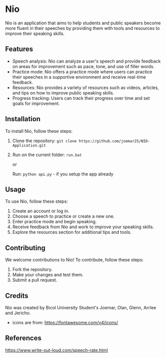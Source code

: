 # Nio

Nio is an application that aims to help students and public speakers become more fluent in their speeches by providing them with tools and resources to improve their speaking skills.

## Features

- Speech analysis: Nio can analyze a user's speech and provide feedback on areas for improvement such as pace, tone, and use of filler words.
- Practice mode: Nio offers a practice mode where users can practice their speeches in a supportive environment and receive real-time feedback.
- Resources: Nio provides a variety of resources such as videos, articles, and tips on how to improve public speaking skills.
- Progress tracking: Users can track their progress over time and set goals for improvement.

## Installation

To install Nio, follow these steps:

1. Clone the repository: `git clone https://github.com/joemar25/NIO-Application.git`
2. Run on the current folder: `run.bat`

    or

    Run: `python api.py` - if you setup the app already

## Usage

To use Nio, follow these steps:

1. Create an account or log in.
2. Choose a speech to practice or create a new one.
3. Enter practice mode and begin speaking.
4. Receive feedback from Nio and work to improve your speaking skills.
5. Explore the resources section for additional tips and tools.

## Contributing

We welcome contributions to Nio! To contribute, follow these steps:

1. Fork the repository.
2. Make your changes and test them.
3. Submit a pull request.

## Credits

Nio was created by Bicol University Student's Joemar, Olan, Glenn, Arrlee and Jericho.

- icons are from: https://fontawesome.com/v4/icons/

## References

<https://www.write-out-loud.com/speech-rate.html>
